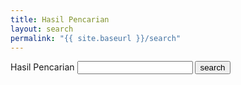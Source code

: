 ```yaml
---
title: Hasil Pencarian
layout: search
permalink: "{{ site.baseurl }}/search"
---
```

<form action="{{ site.baseurl }}/search/" method="get">
  <label for="search-box">Hasil Pencarian</label>
  <input type="text" id="search-box" name="query">
  <input type="submit" value="search">
</form>

<ul id="search-results"></ul>

<script>
  window.store = {
    {% for post in site.posts %}
      "{{ post.url | slugify }}": {
        "title": "{{ post.title | xml_escape }}",
        "author": "{{ post.author | xml_escape }}",
        "category": "{{ post.category | xml_escape }}",
        "content": {{ post.content | strip_html | strip_newlines | jsonify }},
        "url": "{{ post.url | xml_escape }}"
      }
      {% unless forloop.last %},{% endunless %}
    {% endfor %}
  };
</script>
<script src="{{ site.baseurl }}/assets/js/lunr.min.js"></script>
<script src="{{ site.baseurl }}/assets/js/search.js"></script>
